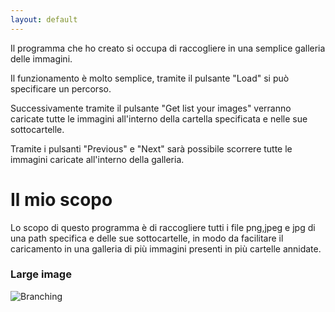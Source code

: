 ```yaml
---
layout: default
---
```


Il programma che ho creato si occupa di raccogliere in una semplice galleria delle immagini.

Il funzionamento è molto semplice, tramite il pulsante "Load" si può specificare un percorso.

Successivamente tramite il pulsante "Get list your images" verranno caricate tutte le immagini all'interno della cartella specificata e nelle sue sottocartelle.

Tramite i pulsanti "Previous" e "Next" sarà possibile scorrere tutte le immagini caricate all'interno della galleria.

# Il mio scopo

Lo scopo di questo programma è di raccogliere tutti i file png,jpeg e jpg di una path specifica e delle sue sottocartelle, in modo da facilitare il caricamento in una galleria di più immagini presenti in più cartelle annidate.


### Large image

![Branching](https://guides.github.com/activities/hello-world/branching.png)
